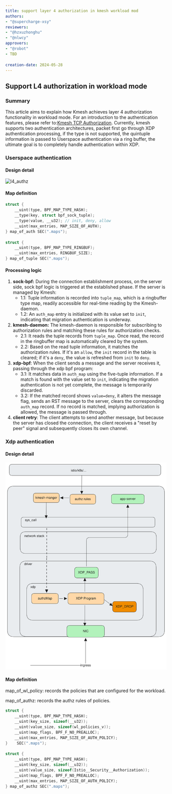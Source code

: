 ```yaml
---
title: support layer 4 authorization in kmesh workload mod 
authors:
- "@supercharge-xsy"
reviewers:
- "@hzxuzhonghu"
- "@nlwcy"
approvers:
- "@robot"
- TBD

creation-date: 2024-05-28
---
```

## Support L4 authorization in workload mode

### Summary

This article aims to explain how Kmesh achieves layer 4 authorization functionality in workload mode. For an introduction to the authentication features, please refer to:[Kmesh TCP Authorization](https://kmesh.net/en/docs/userguide/tcp_authorization/). Currently, kmesh supports two authentication architectures, packet first go through XDP authentication processing, if the type is not supported, the quintuple information is passed to Userspace authentication via a ring buffer, the ultimate goal is to completely handle authentication within XDP.

### Userspace authentication

#### Design detail

![l4_authz](pics/kmesh_l4_authorization.svg#pic_center)

#### Map definition

```.c
struct {
    __uint(type, BPF_MAP_TYPE_HASH);
    __type(key, struct bpf_sock_tuple);
    __type(value, __u32); // init, deny, allow
    __uint(max_entries, MAP_SIZE_OF_AUTH);
} map_of_auth SEC(".maps");

struct {
    __uint(type, BPF_MAP_TYPE_RINGBUF);
    __uint(max_entries, RINGBUF_SIZE);
} map_of_tuple SEC(".maps");


```

#### Processing logic

1. **sock-bpf:** During the connection establishment process, on the server side, sock bpf logic is triggered at the established phase. If the server is managed by Kmesh:
   - 1.1: Tuple information is recorded into `tuple_map`, which is a ringbuffer type map, readily accessible for real-time reading by the Kmesh-daemon.
   - 1.2: An `auth_map` entry is initialized with its value set to `init`, indicating that migration authentication is underway.
2. **kmesh-daemon:** The kmesh-daemon is responsible for subscribing to authorization rules and matching these rules for authorization checks.
   - 2.1: It reads the tuple records from `tuple_map`. Once read, the record in the ringbuffer map is automatically cleared by the system.
   - 2.2: Based on the read tuple information, it matches the authorization rules. If it's an `allow`, the `init` record in the table is cleared; if it's a `deny`, the value is refreshed from `init` to `deny`.
3. **xdp-bpf**: When the client sends a message and the server receives it, passing through the xdp bpf program:
   - 3.1: It matches data in `auth_map` using the five-tuple information. If a match is found with the value set to `init`, indicating the migration authentication is not yet complete, the message is temporarily discarded.
   - 3.2: If the matched record shows `value=deny`, it alters the message flag, sends an RST message to the server, clears the corresponding `auth_map` record. If no record is matched, implying authorization is allowed, the message is passed through.
4. **client retry**: The client attempts to send another message, but because the server has closed the connection, the client receives a "reset by peer" signal and subsequently closes its own channel.

### Xdp authentication

#### Design detail

![l4_authz_xdp](pics/kmesh_l4_authorization_xdp.svg#pic_center)

#### Map definition

map_of_wl_policy: records the policies that are configured for the workload.

map_of_authz: records the authz rules of policies.

```.c
struct {
    __uint(type, BPF_MAP_TYPE_HASH);
    __uint(key_size, sizeof(__u32));
    __uint(value_size, sizeof(wl_policies_v));
    __uint(map_flags, BPF_F_NO_PREALLOC);
    __uint(max_entries, MAP_SIZE_OF_AUTH_POLICY);
}    SEC(".maps");

struct {
    __uint(type, BPF_MAP_TYPE_HASH);
    __uint(key_size, sizeof(__u32));
    __uint(value_size, sizeof(Istio__Security__Authorization));
    __uint(map_flags, BPF_F_NO_PREALLOC);
    __uint(max_entries, MAP_SIZE_OF_AUTH_POLICY);
} map_of_authz SEC(".maps");
```
